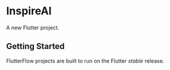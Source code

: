 # InspireAI

A new Flutter project.

## Getting Started

FlutterFlow projects are built to run on the Flutter _stable_ release.
